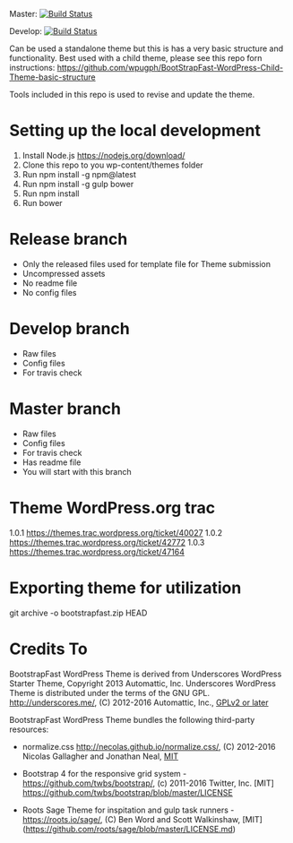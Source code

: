 Master: [![Build Status](https://travis-ci.org/wpugph/Fast-Responsive-BootStrapFast-WP-Starter-theme.svg?branch=master)](https://travis-ci.org/wpugph/Fast-Responsive-BootStrapFast-WP-Starter-theme)

Develop: [![Build Status](https://travis-ci.org/wpugph/Fast-Responsive-BootStrapFast-WP-Starter-theme.svg?branch=develop)](https://travis-ci.org/wpugph/Fast-Responsive-BootStrapFast-WP-Starter-theme)

Can be used a standalone theme but this is has a very basic structure and functionality. Best used with a child theme, please see this repo forn instructions: https://github.com/wpugph/BootStrapFast-WordPress-Child-Theme-basic-structure

Tools included in this repo is used to revise and update the theme.

# Setting up the local development

1) Install Node.js https://nodejs.org/download/
2) Clone this repo to you wp-content/themes folder
3) Run npm install -g npm@latest
4) Run npm install -g gulp bower
5) Run npm install
6) Run bower 

# Release branch
- Only the released files used for template file for Theme submission
- Uncompressed assets
- No readme file
- No config files

# Develop branch
- Raw files
- Config files
- For travis check

# Master branch
- Raw files
- Config files
- For travis check
- Has readme file
- You will start with this branch

# Theme WordPress.org trac
1.0.1
https://themes.trac.wordpress.org/ticket/40027
1.0.2
https://themes.trac.wordpress.org/ticket/42772
1.0.3
https://themes.trac.wordpress.org/ticket/47164

# Exporting theme for utilization

git archive -o bootstrapfast.zip HEAD

# Credits To

BootstrapFast WordPress Theme is derived from Underscores WordPress Starter Theme, Copyright 2013 Automattic, Inc.
Underscores WordPress Theme is distributed under the terms of the GNU GPL. http://underscores.me/, (C) 2012-2016 Automattic, Inc., [GPLv2 or later](https://www.gnu.org/licenses/gpl-2.0.html)

BootstrapFast WordPress Theme bundles the following third-party resources:

* normalize.css http://necolas.github.io/normalize.css/, (C) 2012-2016 Nicolas Gallagher and Jonathan Neal, [MIT](http://opensource.org/licenses/MIT)

* Bootstrap 4 for the responsive grid system - https://github.com/twbs/bootstrap/, (c) 2011-2016 Twitter, Inc. [MIT] https://github.com/twbs/bootstrap/blob/master/LICENSE

* Roots Sage Theme for inspitation and gulp task runners - https://roots.io/sage/, (C) Ben Word and Scott Walkinshaw, [MIT] (https://github.com/roots/sage/blob/master/LICENSE.md)
